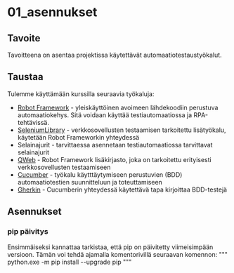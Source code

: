 # 01_asennukset

## Tavoite
Tavoitteena on asentaa projektissa käytettävät automaatiotestaustyökalut.
## Taustaa
Tulemme käyttämään kurssilla seuraavia työkaluja:
- [Robot Framework](https://robotframework.org/) - yleiskäyttöinen avoimeen lähdekoodiin perustuva automaatiokehys. Sitä voidaan käyttää testiautomaatiossa ja RPA-tehtävissä.
- [SeleniumLibrary](https://robotframework.org/SeleniumLibrary/) - verkkosovellusten testaamisen tarkoitettu lisätyökalu, käytetään Robot Frameworkin yhteydessä
- Selainajurit - tarvittaessa asennetaan testiautomaatiossa tarvittavat selainajurit
- [QWeb](https://pypi.org/project/QWeb/) - Robot Framework lisäkirjasto, joka on tarkoitettu erityisesti verkkosovellusten testaamiseen
- [Cucumber](https://cucumber.io/) - työkalu käytttäytymiseen perustuvien (BDD) automaatiotestien suunnitteluun ja toteuttamiseen
- [Gherkin](https://cucumber.io/docs/gherkin/) - Cucumberin yhteydessä käytettävä tapa kirjoittaa BDD-testejä

## Asennukset
### pip päivitys
  Ensimmäiseksi kannattaa tarkistaa, että pip on päivitetty viimeisimpään versioon. Tämän voi tehdä ajamalla komentorivillä seuraavan komennon:
"""
python.exe -m pip install --upgrade pip
"""
